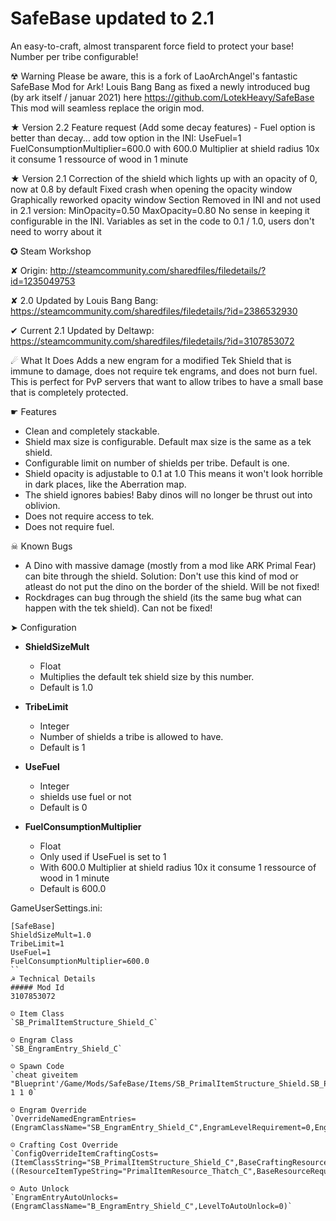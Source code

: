 # SafeBase updated to 2.1

An easy-to-craft, almost transparent force field to protect your base!  Number per tribe configurable!

☢ Warning
Please be aware, this is a fork of LaoArchAngel's fantastic SafeBase Mod for Ark! Louis Bang Bang as fixed a newly introduced bug (by ark itself / januar 2021) here https://github.com/LotekHeavy/SafeBase This mod will seamless replace the origin mod.

★ Version 2.2
Feature request (Add some decay features) - Fuel option is better than decay...
add tow option in the INI:
UseFuel=1
FuelConsumptionMultiplier=600.0
with 600.0 Multiplier at shield radius 10x it consume 1 ressource of wood in 1 minute

★ Version 2.1
Correction of the shield which lights up with an opacity of 0, now at 0.8 by default
Fixed crash when opening the opacity window
Graphically reworked opacity window
Section Removed in INI and not used in 2.1 version:
MinOpacity=0.50
MaxOpacity=0.80
No sense in keeping it configurable in the INI. Variables as set in the code to 0.1 / 1.0, users don't need to worry about it

✪ Steam Workshop

✘ Origin:
http://steamcommunity.com/sharedfiles/filedetails/?id=1235049753

✘ 2.0 Updated by Louis Bang Bang:
https://steamcommunity.com/sharedfiles/filedetails/?id=2386532930

✔ Current 2.1 Updated by Deltawp:
https://steamcommunity.com/sharedfiles/filedetails/?id=3107853072

☄ What It Does
Adds a new engram for a modified Tek Shield that is immune to damage, does not require tek engrams, and does not burn fuel.  This is perfect for PvP servers that want to allow tribes to have a small base that is completely protected.

☛ Features
* Clean and completely stackable.
* Shield max size is configurable.  Default max size is the same as a tek shield.
* Configurable limit on number of shields per tribe.  Default is one.
* Shield opacity is adjustable to 0.1 at 1.0 This means it won't look horrible in dark places, like the Aberration map.
* The shield ignores babies!  Baby dinos will no longer be thrust out into oblivion.
* Does not require access to tek.
* Does not require fuel.

☠ Known Bugs
* A Dino with massive damage (mostly from a mod like ARK Primal Fear) can bite through the shield. Solution: Don't use this kind of mod or atleast do not put the dino on the border of the shield. Will be not fixed!
* Rockdrages can bug through the shield (its the same bug what can happen with the tek shield). Can not be fixed!

➤ Configuration

* **ShieldSizeMult**
  * Float
  * Multiplies the default tek shield size by this number.
  * Default is 1.0
* **TribeLimit**
  * Integer
  * Number of shields a tribe is allowed to have.
  * Default is 1

 * **UseFuel**
   * Integer
   * shields use fuel or not
   * Default is 0

* **FuelConsumptionMultiplier**
  * Float
  * Only used if UseFuel is set to 1
  * With 600.0 Multiplier at shield radius 10x it consume 1 ressource of wood in 1 minute
  * Default is 600.0

GameUserSettings.ini:
```
[SafeBase]
ShieldSizeMult=1.0
TribeLimit=1
UseFuel=1
FuelConsumptionMultiplier=600.0
``
☭ Technical Details
##### Mod Id
3107853072

☺ Item Class
`SB_PrimalItemStructure_Shield_C`

☺ Engram Class
`SB_EngramEntry_Shield_C`

☺ Spawn Code
`cheat giveitem "Blueprint'/Game/Mods/SafeBase/Items/SB_PrimalItemStructure_Shield.SB_PrimalItemStructure_Shield'" 1 1 0`

☺ Engram Override
`OverrideNamedEngramEntries=(EngramClassName="SB_EngramEntry_Shield_C",EngramLevelRequirement=0,EngramPointsCost=0,EngramHidden=False,RemoveEngramPreReq=False)`

☺ Crafting Cost Override
`ConfigOverrideItemCraftingCosts=(ItemClassString="SB_PrimalItemStructure_Shield_C",BaseCraftingResourceRequirements=((ResourceItemTypeString="PrimalItemResource_Thatch_C",BaseResourceRequirement=1.0,bCraftingRequireExactResourceType=True)))`

☺ Auto Unlock
`EngramEntryAutoUnlocks=(EngramClassName="B_EngramEntry_Shield_C",LevelToAutoUnlock=0)`
